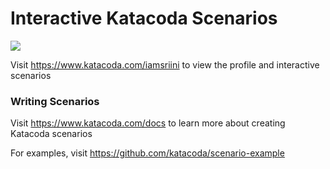 # Interactive Katacoda Scenarios

[![](http://shields.katacoda.com/katacoda/iamsriini/count.svg)](https://www.katacoda.com/iamsriini "Get your profile on Katacoda.com")

Visit https://www.katacoda.com/iamsriini to view the profile and interactive scenarios

### Writing Scenarios
Visit https://www.katacoda.com/docs to learn more about creating Katacoda scenarios

For examples, visit https://github.com/katacoda/scenario-example
